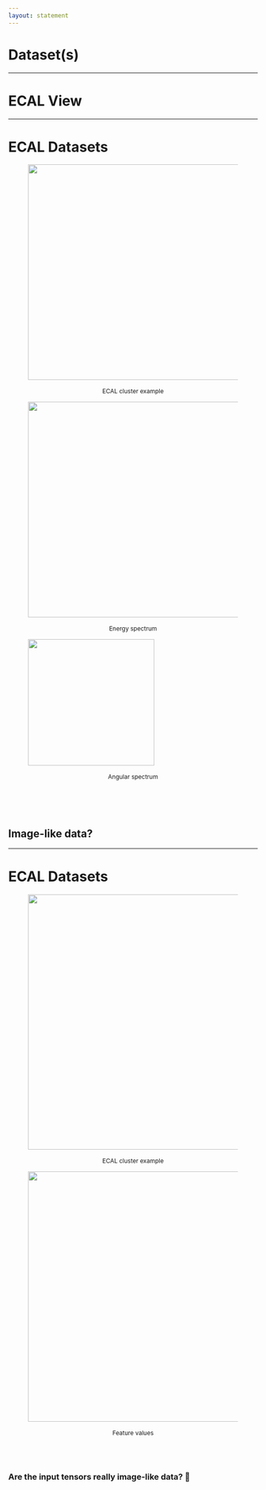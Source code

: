 ```yaml
---
layout: statement
---
```


# Dataset(s)


---

# ECAL View

<RangeA />

---

# ECAL Datasets

<div class="grid grid-cols-[2fr_2fr_2fr] gap-10">
  <div>
    <figure>
        <img src="/cluster.svg" style="width: 435px !important;">
        <center>
        <figcaption style="font-size: 12px"><br>ECAL cluster example
        </figcaption>
        </center>
    </figure>
  </div>
    <div>
    <figure>
        <img src="/energy_spectrum.svg" style="width: 435px !important;">
        <center>
        <figcaption style="font-size: 12px"><br>Energy spectrum
        </figcaption>
        </center>
    </figure>
  </div>
    <div>
    <figure>
        <img src="/angular_spectrum.svg" style="width: 255px !important;">
        <center>
        <figcaption style="font-size: 12px"><br>Angular spectrum
        </figcaption>
        </center>
    </figure>
  </div>
</div>
<br>
<br>
<br>

## Image-like data?

---

# ECAL Datasets

<div class="grid grid-cols-[2fr_4fr] gap-10">
  <div>
    <figure>
        <img src="/cluster.svg" style="width: 515px !important;">
        <center>
        <figcaption style="font-size: 12px"><br>ECAL cluster example
        </figcaption>
        </center>
    </figure>
  </div>
    <div>
    <figure>
        <img src="/Feature_values_Datasets_A_B.svg" style="width: 505px !important;">
        <center>
        <figcaption style="font-size: 12px"><br>Feature values
        </figcaption>
        </center>
    </figure>
  </div>
</div>
<br>
<br>

### Are the input tensors really image-like data? 🤔